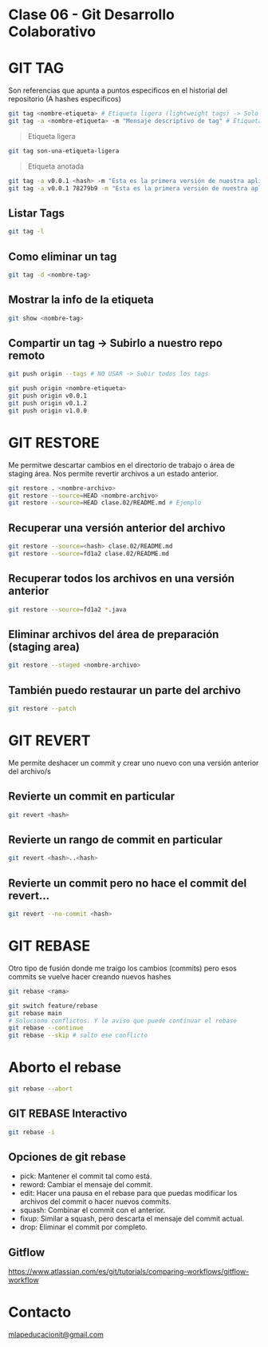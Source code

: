 # Clase 06 - Git Desarrollo Colaborativo

# GIT TAG
Son referencias que apunta a puntos especificos en el historial del repositorio (A hashes especificos)

```sh
git tag <nombre-etiqueta> # Etiqueta ligera (lightweight tags) -> Solo es un identificador, no almecana info adicional.
git tag -a <nombre-etiqueta> -m "Mensaje descriptivo de tag" # Etiqueta anotada
```

> Etiqueta ligera

```sh
git tag son-una-etiqueta-ligera
```

> Etiqueta anotada

```sh
git tag -a v0.0.1 <hash> -m "Esta es la primera versión de nuestra aplicación"
git tag -a v0.0.1 78279b9 -m "Esta es la primera versión de nuestra aplicación"
```

## Listar Tags

```sh
git tag -l
```

## Como eliminar un tag

```sh
git tag -d <nombre-tag>
```

## Mostrar la info de la etiqueta

```sh
git show <nombre-tag>
```

## Compartir un tag -> Subirlo a nuestro repo remoto

```sh
git push origin --tags # NO USAR -> Subir todos los tags
```

```sh
git push origin <nombre-etiqueta>
git push origin v0.0.1
git push origin v0.1.2
git push origin v1.0.0
```

# GIT RESTORE
Me permitwe descartar cambios en el directorio de trabajo o área de staging área. Nos permite revertir archivos a un estado anterior.

```sh
git restore . <nombre-archivo>
git restore --source=HEAD <nombre-archivo>
git restore --source=HEAD clase.02/README.md # Ejemplo
```

## Recuperar una versión anterior del archivo

```sh
git restore --source=<hash> clase.02/README.md
git restore --source=fd1a2 clase.02/README.md
```
## Recuperar todos los archivos en una versión anterior


```sh
git restore --source=fd1a2 *.java
```

## Eliminar archivos del área de preparación (staging area)

```sh
git restore --staged <nombre-archivo>
```

## También puedo restaurar un parte del archivo

```sh
git restore --patch 
```

# GIT REVERT
Me permite deshacer un commit y crear uno nuevo con una versión anterior del archivo/s

## Revierte un commit en particular

```sh
git revert <hash>
```

## Revierte un rango de commit en particular

```sh
git revert <hash>..<hash>
```

## Revierte un commit pero no hace el commit del revert...

```sh
git revert --no-commit <hash>
```

# GIT REBASE
Otro tipo de fusión donde me traigo los cambios (commits) pero esos commits se vuelve hacer creando nuevos hashes

```sh
git rebase <rama>
```

```sh
git switch feature/rebase
git rebase main
# Soluciono conflictos. Y le aviso que puede continuar el rebase
git rebase --continue
git rebase --skip # salto ese conflicto
```

# Aborto el rebase 

```sh
git rebase --abort
```

## GIT REBASE Interactivo

```sh
git rebase -i
```

## Opciones de git rebase

* pick: Mantener el commit tal como está.
* reword: Cambiar el mensaje del commit.
* edit: Hacer una pausa en el rebase para que puedas modificar los archivos del commit o hacer nuevos commits.
* squash: Combinar el commit con el anterior.
* fixup: Similar a squash, pero descarta el mensaje del commit actual.
* drop: Eliminar el commit por completo.

## Gitflow

<https://www.atlassian.com/es/git/tutorials/comparing-workflows/gitflow-workflow>

# Contacto

<mlapeducacionit@gmail.com>

